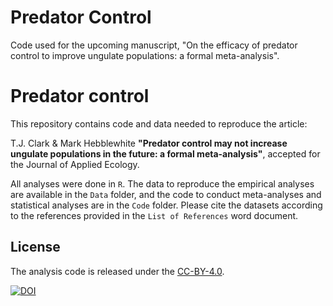# Predator Control
Code used for the upcoming manuscript, "On the efficacy of predator control to improve ungulate populations: a formal meta-analysis".

# Predator control

This repository contains code and data needed to reproduce the article:

T.J. Clark & Mark Hebblewhite
**"Predator control may not increase ungulate populations in the future: a formal meta-analysis"**,
accepted for the Journal of Applied Ecology.

All analyses were done in `R`. The data to reproduce the empirical analyses are available in the `Data` folder, and the code to conduct meta-analyses and statistical analyses are in the `Code` folder. Please cite the datasets according to the references provided in the `List of References` word document.

## License

The analysis code is released under the [CC-BY-4.0](https://opensource.org/licenses/mit-license.php).

[![DOI](https://zenodo.org/badge/179763362.svg)](https://zenodo.org/badge/latestdoi/179763362)
